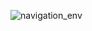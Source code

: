 ![navigation_env](https://user-images.githubusercontent.com/37207332/168467636-86344c77-f586-4e35-97eb-3159a99e06c0.png)
